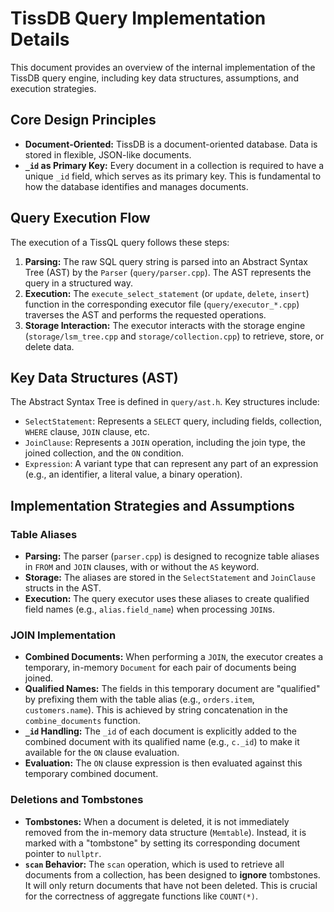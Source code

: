 # TissDB Query Implementation Details

This document provides an overview of the internal implementation of the TissDB query engine, including key data structures, assumptions, and execution strategies.

## Core Design Principles

-   **Document-Oriented:** TissDB is a document-oriented database. Data is stored in flexible, JSON-like documents.
-   **`_id` as Primary Key:** Every document in a collection is required to have a unique `_id` field, which serves as its primary key. This is fundamental to how the database identifies and manages documents.

## Query Execution Flow

The execution of a TissQL query follows these steps:

1.  **Parsing:** The raw SQL query string is parsed into an Abstract Syntax Tree (AST) by the `Parser` (`query/parser.cpp`). The AST represents the query in a structured way.
2.  **Execution:** The `execute_select_statement` (or `update`, `delete`, `insert`) function in the corresponding executor file (`query/executor_*.cpp`) traverses the AST and performs the requested operations.
3.  **Storage Interaction:** The executor interacts with the storage engine (`storage/lsm_tree.cpp` and `storage/collection.cpp`) to retrieve, store, or delete data.

## Key Data Structures (AST)

The Abstract Syntax Tree is defined in `query/ast.h`. Key structures include:

-   `SelectStatement`: Represents a `SELECT` query, including fields, collection, `WHERE` clause, `JOIN` clause, etc.
-   `JoinClause`: Represents a `JOIN` operation, including the join type, the joined collection, and the `ON` condition.
-   `Expression`: A variant type that can represent any part of an expression (e.g., an identifier, a literal value, a binary operation).

## Implementation Strategies and Assumptions

### Table Aliases

-   **Parsing:** The parser (`parser.cpp`) is designed to recognize table aliases in `FROM` and `JOIN` clauses, with or without the `AS` keyword.
-   **Storage:** The aliases are stored in the `SelectStatement` and `JoinClause` structs in the AST.
-   **Execution:** The query executor uses these aliases to create qualified field names (e.g., `alias.field_name`) when processing `JOIN`s.

### JOIN Implementation

-   **Combined Documents:** When performing a `JOIN`, the executor creates a temporary, in-memory `Document` for each pair of documents being joined.
-   **Qualified Names:** The fields in this temporary document are "qualified" by prefixing them with the table alias (e.g., `orders.item`, `customers.name`). This is achieved by string concatenation in the `combine_documents` function.
-   **`_id` Handling:** The `_id` of each document is explicitly added to the combined document with its qualified name (e.g., `c._id`) to make it available for the `ON` clause evaluation.
-   **Evaluation:** The `ON` clause expression is then evaluated against this temporary combined document.

### Deletions and Tombstones

-   **Tombstones:** When a document is deleted, it is not immediately removed from the in-memory data structure (`Memtable`). Instead, it is marked with a "tombstone" by setting its corresponding document pointer to `nullptr`.
-   **`scan` Behavior:** The `scan` operation, which is used to retrieve all documents from a collection, has been designed to **ignore** tombstones. It will only return documents that have not been deleted. This is crucial for the correctness of aggregate functions like `COUNT(*)`.
